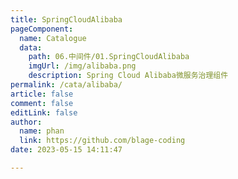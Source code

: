 ```yaml
---
title: SpringCloudAlibaba
pageComponent: 
  name: Catalogue
  data: 
    path: 06.中间件/01.SpringCloudAlibaba
    imgUrl: /img/alibaba.png
    description: Spring Cloud Alibaba微服务治理组件
permalink: /cata/alibaba/
article: false
comment: false
editLink: false
author: 
  name: phan
  link: https://github.com/blage-coding
date: 2023-05-15 14:11:47

---
```

